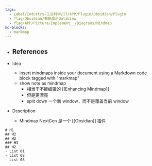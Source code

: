 ```yaml
---
tags:
  - Label/Industry-工业科学/IT/APP/Plugin/Obsidian/Plugin
  - flag/Obsidian/数据展示DataView
  - flag/APP/Picture/Implement__/Diagrams/Mindmap
md-blocks:
  - markmap
---
```


- References
    - 

- Idea
    - insert mindmaps inside your document using a Markdown code block tagged with "markmap"
    - show note as mindmap
        - 相当于不能编辑的 [[Enhancing Mindmap]]
        - 但是更漂亮
        - split down 一个新 window，而不是覆盖当前 window

- Description
   - Mindmap NextGen 是一个 [[Obsidian]] 插件

```markmap
# H1
## H2
## H2
### H3
## H2
- List 01
- List 02
- List 03
```
